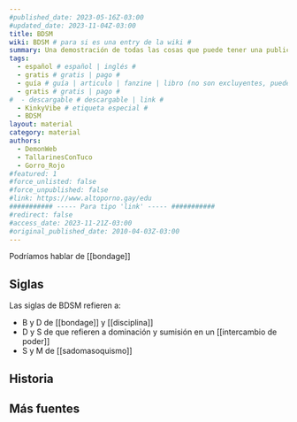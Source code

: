 ```yaml
---
#published_date: 2023-05-16Z-03:00
#updated_date: 2023-11-04Z-03:00
title: BDSM
wiki: BDSM # para si es una entry de la wiki #
summary: Una demostración de todas las cosas que puede tener una publicación
tags:
  - español # español | inglés #
  - gratis # gratis | pago #
  - guía # guía | articulo | fanzine | libro (no son excluyentes, pueden haber varios) #
  - gratis # gratis | pago #
#  - descargable # descargable | link #
  - KinkyVibe # etiqueta especial #
  - BDSM
layout: material
category: material
authors:
  - DemonWeb
  - TallarinesConTuco
  - Gorro_Rojo
#featured: 1
#force_unlisted: false
#force_unpublished: false
#link: https://www.altoporno.gay/edu
########### ----- Para tipo 'link' ----- ###########
#redirect: false
#access_date: 2023-11-21Z-03:00
#original_published_date: 2010-04-03Z-03:00
---
```


Podríamos hablar de [[bondage]]

## Siglas

Las siglas de BDSM refieren a:

- B y D de [[bondage]] y [[disciplina]]
- D y S de que refieren a dominación y sumisión en un [[intercambio de poder]]
- S y M de [[sadomasoquismo]]

## Historia

## Más fuentes